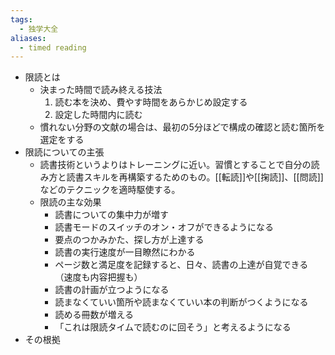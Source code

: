 ```yaml
---
tags:
  - 独学大全
aliases:
  - timed reading
---
```

- 限読とは
	- 決まった時間で読み終える技法
		1. 読む本を決め、費やす時間をあらかじめ設定する
		2. 設定した時間内に読む
	- 慣れない分野の文献の場合は、最初の5分ほどで構成の確認と読む箇所を選定をする
- 限読についての主張
	- 読書技術というよりはトレーニングに近い。習慣とすることで自分の読み方と読書スキルを再構築するためのもの。[[転読]]や[[掬読]]、[[問読]]などのテクニックを適時駆使する。
	- 限読の主な効果
		- 読書についての集中力が増す
		- 読書モードのスイッチのオン・オフができるようになる
		- 要点のつかみかた、探し方が上達する
		- 読書の実行速度が一目瞭然にわかる
		- ページ数と満足度を記録すると、日々、読書の上達が自覚できる（速度も内容把握も）
		- 読書の計画が立つようになる
		- 読まなくていい箇所や読まなくていい本の判断がつくようになる
		- 読める冊数が増える
		- 「これは限読タイムで読むのに回そう」と考えるようになる
- その根拠